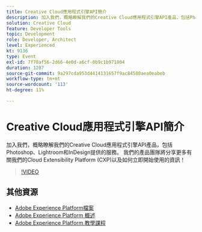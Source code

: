 ```yaml
---
title: Creative Cloud應用程式引擎API簡介
description: 加入我們，概略瞭解我們的Creative Cloud應用程式引擎API產品，包括Photoshop、Lightroom和InDesign提供的服務。 我們的產品團隊將分享更多有關我們的Cloud Extensibility Platform (CXP)以及如何立即開始使用的資訊！
solution: Creative Cloud
feature: Developer Tools
topic: Development
role: Developer, Architect
level: Experienced
kt: 9136
type: Event
exl-id: 7f78af56-2d66-4e0d-a6cf-0b9c1b971804
duration: 1287
source-git-commit: 9a297cda953d4414131657f9ac84580aea0eabeb
workflow-type: tm+mt
source-wordcount: '113'
ht-degree: 11%

---
```


# Creative Cloud應用程式引擎API簡介

加入我們，概略瞭解我們的Creative Cloud應用程式引擎API產品，包括Photoshop、Lightroom和InDesign提供的服務。 我們的產品團隊將分享更多有關我們的Cloud Extensibility Platform (CXP)以及如何立即開始使用的資訊！

>[!VIDEO](https://video.tv.adobe.com/v/337594/?quality=12&learn=on&hidetitle=true)

## 其他資源

- [Adobe Experience Platform檔案](https://experienceleague.adobe.com/docs/experience-platform.html)
- [Adobe Experience Platform 概述](https://experienceleague.adobe.com/docs/experience-platform/landing/home.html?lang=zh-Hant)
- [Adobe Experience Platform 教學課程](https://experienceleague.adobe.com/docs/platform-learn/tutorials/overview.html?lang=zh-Hant)
